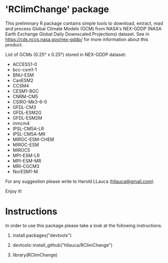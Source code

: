 'RClimChange' package
========================

This preliminary R package contains simple tools to download, extract, read and process Global Climate Models (GCM) from NASA's NEX-GDDP (NASA Earth Exchange Global Daily Downscaled Projections) dataset. See in https://cds.nccs.nasa.gov/nex-gddp/ for more information about this product.

List of GCMs (0.25° x 0.25°) stored in NEX-GDDP dataset:
- ACCESS1-0
- bcc-csm1-1
- BNU-ESM
- CanESM2
- CCSM4
- CESM1-BGC
- CNRM-CM5
- CSIRO-Mk3-6-0
- GFDL-CM3
- GFDL-ESM2G
- GFDL-ESM2M
- inmcm4
- IPSL-CM5A-LR
- IPSL-CM5A-MR
- MIROC-ESM-CHEM
- MIROC-ESM
- MIROC5
- MPI-ESM-LR
- MPI-ESM-MR
- MRI-CGCM3
- NorESM1-M


For any suggestion please write to Harold LLauca (hllauca@gmail.com).

Enjoy it!


Instructions
============
In order to use this package please take a look at the following instructions.

1. install.packages("devtools")

2. devtools::install_github("hllauca/RClimChange")

3. library(RClimChange)
